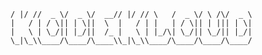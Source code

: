 ``` _  __ ____  ____  _____ _  __ _     ____  _     ____ 
/ |/ //  _ \/  _ \/  __// |/ // \   /  _ \/ \ /\/  _ \
|   / | / \|| | \||  \  |   / | |   | / \|| | ||| | \|
|   \ | \_/|| |_/||  /_ |   \ | |_/\| \_/|| \_/|| |_/|
\_|\_\\____/\____/\____\\_|\_\\____/\____/\____/\____/
                                                      
```
